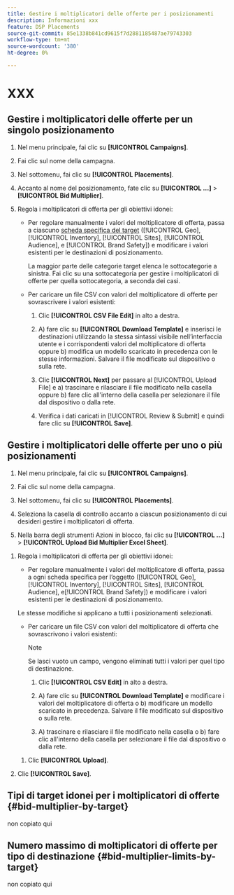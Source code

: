 ```yaml
---
title: Gestire i moltiplicatori delle offerte per i posizionamenti
description: Informazioni xxx
feature: DSP Placements
source-git-commit: 85e1338b841cd9615f7d2881185487ae79743303
workflow-type: tm+mt
source-wordcount: '380'
ht-degree: 0%

---
```


# XXX

## Gestire i moltiplicatori delle offerte per un singolo posizionamento

1. Nel menu principale, fai clic su **[!UICONTROL Campaigns]**.

1. Fai clic sul nome della campagna.

1. Nel sottomenu, fai clic su **[!UICONTROL Placements]**.

1. Accanto al nome del posizionamento, fate clic su  **[!UICONTROL ...]** > **[!UICONTROL Bid Multiplier]**.

1. Regola i moltiplicatori di offerta per gli obiettivi idonei:

   * Per regolare manualmente i valori del moltiplicatore di offerta, passa a ciascuno [scheda specifica del target](#bid-multiplier-by-target) ([!UICONTROL Geo], [!UICONTROL Inventory], [!UICONTROL Sites], [!UICONTROL Audience], e [!UICONTROL Brand Safety]) e modificare i valori esistenti per le destinazioni di posizionamento.

     La maggior parte delle categorie target elenca le sottocategorie a sinistra. Fai clic su una sottocategoria per gestire i moltiplicatori di offerte per quella sottocategoria, a seconda dei casi.

   * Per caricare un file CSV con valori del moltiplicatore di offerte per sovrascrivere i valori esistenti:

      1. Clic **[!UICONTROL CSV File Edit]** in alto a destra.

      1. A) fare clic su **[!UICONTROL Download Template]** e inserisci le destinazioni utilizzando la stessa sintassi visibile nell’interfaccia utente e i corrispondenti valori del moltiplicatore di offerta oppure b) modifica un modello scaricato in precedenza con le stesse informazioni. Salvare il file modificato sul dispositivo o sulla rete.

      1. Clic **[!UICONTROL Next]** per passare al [!UICONTROL Upload File] e a) trascinare e rilasciare il file modificato nella casella oppure b) fare clic all&#39;interno della casella per selezionare il file dal dispositivo o dalla rete.

      1. Verifica i dati caricati in [!UICONTROL Review & Submit] e quindi fare clic su **[!UICONTROL Save]**.

## Gestire i moltiplicatori delle offerte per uno o più posizionamenti

<!-- verify all and edit accordingly -->

1. Nel menu principale, fai clic su **[!UICONTROL Campaigns]**.

1. Fai clic sul nome della campagna.

1. Nel sottomenu, fai clic su **[!UICONTROL Placements]**.

1. Seleziona la casella di controllo accanto a ciascun posizionamento di cui desideri gestire i moltiplicatori di offerta.

1. Nella barra degli strumenti Azioni in blocco, fai clic su **[!UICONTROL ...]** > **[!UICONTROL Upload Bid Multiplier Excel Sheet]**.

<!-- Check the following this functionality when available in UAT -->

1. Regola i moltiplicatori di offerta per gli obiettivi idonei:

   * Per regolare manualmente i valori del moltiplicatore di offerta, passa a ogni scheda specifica per l’oggetto ([!UICONTROL Geo], [!UICONTROL Inventory], [!UICONTROL Sites], [!UICONTROL Audience], e[!UICONTROL Brand Safety]) e modificare i valori esistenti per le destinazioni di posizionamento.

   Le stesse modifiche si applicano a tutti i posizionamenti selezionati.

   * Per caricare un file CSV con valori del moltiplicatore di offerta che sovrascrivono i valori esistenti:

     >[!NOTE]
     >
     >Se lasci vuoto un campo, vengono eliminati tutti i valori per quel tipo di destinazione.<!-- Verify and re-word if needed. I'm not sure if you'll be able to have multiple data rows (one per placement) or if there only one data row is applicable for all. -->

      1. Clic **[!UICONTROL CSV Edit]** in alto a destra.

      1. A) fare clic su **[!UICONTROL Download Template]** e modificare i valori del moltiplicatore di offerta o b) modificare un modello scaricato in precedenza. Salvare il file modificato sul dispositivo o sulla rete.

      1. A) trascinare e rilasciare il file modificato nella casella o b) fare clic all&#39;interno della casella per selezionare il file dal dispositivo o dalla rete.

   1. Clic **[!UICONTROL Upload]**.

1. Clic **[!UICONTROL Save]**.

## Tipi di target idonei per i moltiplicatori di offerte {#bid-multiplier-by-target}

non copiato qui

## Numero massimo di moltiplicatori di offerte per tipo di destinazione {#bid-multiplier-limits-by-target}

non copiato qui

<!--

>[!MORELIKETHIS]
>
>* [About Placement Management](placement-about.md)
>* [Edit Placements](placement-edit.md)
>* [View the Change Log for a Placement](placement-change-log.md)
>* [Placement Settings](placement-settings.md)
 -->
